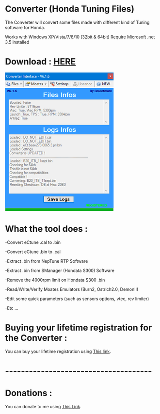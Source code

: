 # Converter (Honda Tuning Files)

The Converter will convert some files made with different kind of Tuning software for Honda.

Works with Windows XP/Vista/7/8/10 (32bit & 64bit)
Require Microsoft .net 3.5 installed

# Download : [HERE][]

![alt tag](https://raw.githubusercontent.com/bouletmarc/Converter/master/Files/GUI.png)


# What the tool does :

-Convert eCtune .cal to .bin

-Convert eCtune .bin to .cal

-Extract .bin from NepTune RTP Software

-Extract .bin from SManager (Hondata S300) Software

-Remove the 4000rpm limit on Hondata S300 .bin

-Read/Write/Verify Moates Emulators (Burn2, Ostrich2.0, DemonII)

-Edit some quick parameters (such as sensors options, vtec, rev limiter)

-Etc ...

# Buying your lifetime registration for the Converter :

You can buy your lifetime registration using [This link][].

# -------------------------------------

# Donations :

You can donate to me using [This Link][].

[This Link]: <https://www.paypal.me/bouletmarc>
[This link]: <https://bmdevs.fwscheckout.com/>
[HERE]: <https://github.com/bouletmarc/Converter/archive/master.zip>
[BUY]: <https://bmdevs.fwscheckout.com/>
